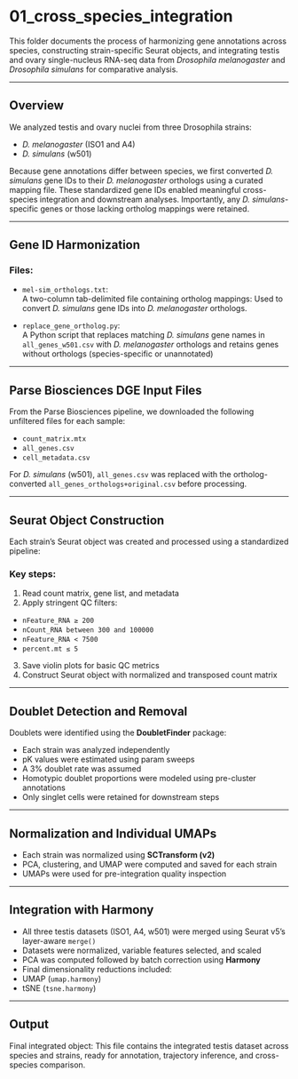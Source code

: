 # 01_cross_species_integration

This folder documents the process of harmonizing gene annotations across species, constructing strain-specific Seurat objects, and integrating testis and ovary single-nucleus RNA-seq data from *Drosophila melanogaster* and *Drosophila simulans* for comparative analysis.

---

## Overview

We analyzed testis and ovary nuclei from three Drosophila strains:
- *D. melanogaster* (ISO1 and A4)
- *D. simulans* (w501)

Because gene annotations differ between species, we first converted *D. simulans* gene IDs to their *D. melanogaster* orthologs using a curated mapping file. These standardized gene IDs enabled meaningful cross-species integration and downstream analyses. Importantly, any *D. simulans*-specific genes or those lacking ortholog mappings were retained.

---

## Gene ID Harmonization

### Files:
- `mel-sim_orthologs.txt`:  
  A two-column tab-delimited file containing ortholog mappings: Used to convert *D. simulans* gene IDs into *D. melanogaster* orthologs.

- `replace_gene_ortholog.py`:  
  A Python script that replaces matching *D. simulans* gene names in `all_genes_w501.csv` with *D. melanogaster* orthologs and retains genes without orthologs (species-specific or unannotated)

---

## Parse Biosciences DGE Input Files

From the Parse Biosciences pipeline, we downloaded the following unfiltered files for each sample:
- `count_matrix.mtx`
- `all_genes.csv`
- `cell_metadata.csv`

For *D. simulans* (w501), `all_genes.csv` was replaced with the ortholog-converted `all_genes_orthologs+original.csv` before processing.

---

## Seurat Object Construction

Each strain’s Seurat object was created and processed using a standardized pipeline:

### Key steps:
1. Read count matrix, gene list, and metadata
2. Apply stringent QC filters:
 - `nFeature_RNA ≥ 200`
 - `nCount_RNA between 300 and 100000`
 - `nFeature_RNA < 7500`
 - `percent.mt ≤ 5`
3. Save violin plots for basic QC metrics
4. Construct Seurat object with normalized and transposed count matrix

---

## Doublet Detection and Removal

Doublets were identified using the **DoubletFinder** package:

- Each strain was analyzed independently
- pK values were estimated using param sweeps
- A 3% doublet rate was assumed
- Homotypic doublet proportions were modeled using pre-cluster annotations
- Only singlet cells were retained for downstream steps

---

## Normalization and Individual UMAPs

- Each strain was normalized using **SCTransform (v2)**  
- PCA, clustering, and UMAP were computed and saved for each strain
- UMAPs were used for pre-integration quality inspection

---

## Integration with Harmony

- All three testis datasets (ISO1, A4, w501) were merged using Seurat v5’s layer-aware `merge()`
- Datasets were normalized, variable features selected, and scaled
- PCA was computed followed by batch correction using **Harmony**
- Final dimensionality reductions included:
- UMAP (`umap.harmony`)
- tSNE (`tsne.harmony`)

---

## Output

Final integrated object: This file contains the integrated testis dataset across species and strains, ready for annotation, trajectory inference, and cross-species comparison.

